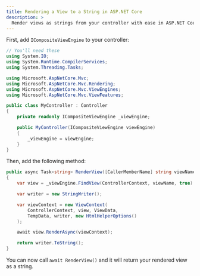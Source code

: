 ```yaml
---
title: Rendering a View to a String in ASP.NET Core
description: >
  Render views as strings from your controller with ease in ASP.NET Core.
---
```


First, add `ICompositeViewEngine` to your controller:

``` csharp
// You'll need these
using System.IO;
using System.Runtime.CompilerServices;
using System.Threading.Tasks;

using Microsoft.AspNetCore.Mvc;
using Microsoft.AspNetCore.Mvc.Rendering;
using Microsoft.AspNetCore.Mvc.ViewEngines;
using Microsoft.AspNetCore.Mvc.ViewFeatures;

public class MyController : Controller
{
    private readonly ICompositeViewEngine _viewEngine;

    public MyController(ICompositeViewEngine viewEngine)
    {
        _viewEngine = viewEngine;
    }
}
```

Then, add the following method:

```csharp
public async Task<string> RenderView([CallerMemberName] string viewName = null)
{
    var view = _viewEngine.FindView(ControllerContext, viewName, true).View;

    var writer = new StringWriter();

    var viewContext = new ViewContext(
        ControllerContext, view, ViewData,
        TempData, writer, new HtmlHelperOptions()
    );

    await view.RenderAsync(viewContext);

    return writer.ToString();
}
```

You can now call `await RenderView()` and it will return your rendered view as
a string.
